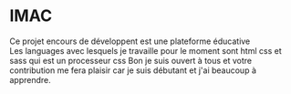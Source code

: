 # IMAC
Ce projet encours de développent est une plateforme éducative  
Les languages avec lesquels je travaille pour le moment
sont html css et sass 
qui est un processeur css
Bon je suis ouvert à tous et votre contribution
me fera plaisir car je suis débutant et
j'ai beaucoup à
apprendre.

